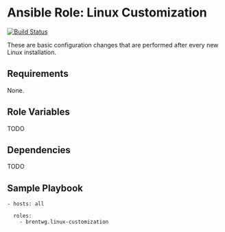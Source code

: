 # Ansible Role: Linux Customization
[![Build Status](https://travis-ci.org/brentwg/ansible-role-linux-customization.svg?branch=master)](https://travis-ci.org/brentwg/ansible-role-linux-customization)

These are basic configuration changes that are performed after every new Linux installation.

## Requirements  

None.  

## Role Variables  

TODO

## Dependencies

TODO

## Sample Playbook
```
- hosts: all
  
  roles:
    - brentwg.linux-customization
```
